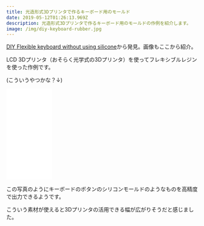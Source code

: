 ```yaml
---
title: 光造形式3Dプリンタで作るキーボード用のモールド
date: 2019-05-12T01:26:13.969Z
description: 光造形式3Dプリンタで作るキーボード用のモールドの作例を紹介します。
image: /img/diy-keyboard-rubber.jpg
---
```

[DIY Flexible keyboard without using silicone](https://hackaday.io/project/165186-diy-flexible-keyboard-without-using-silicone)から発見。画像もここから紹介。

LCD 3Dプリンタ（おそらく光学式の3Dプリンタ）を使ってフレキシブルレジンを使った作例です。

(こういうやつかな？↓)
<iframe style="width:120px;height:240px;" marginwidth="0" marginheight="0" scrolling="no" frameborder="0" src="//rcm-fe.amazon-adsystem.com/e/cm?lt1=_blank&bc1=000000&IS2=1&bg1=FFFFFF&fc1=000000&lc1=0000FF&t=inajob-22&language=ja_JP&o=9&p=8&l=as4&m=amazon&f=ifr&ref=as_ss_li_til&asins=B06XB7FJ2N&linkId=a088d2deb0cc9c4ec0111ddac97221e2"></iframe>

この写真のようにキーボードのボタンのシリコンモールドのようなものを高精度で出力できるようです。

こういう素材が使えると3Dプリンタの活用できる幅が広がりそうだと感じました。
